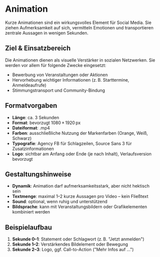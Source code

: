 # Animation

Kurze Animationen sind ein wirkungsvolles Element für Social Media. Sie ziehen Aufmerksamkeit auf sich, vermitteln Emotionen und transportieren zentrale Aussagen in wenigen Sekunden.

## Ziel & Einsatzbereich

Die Animationen dienen als visuelle Verstärker in sozialen Netzwerken. Sie werden vor allem für folgende Zwecke eingesetzt:

- Bewerbung von Veranstaltungen oder Aktionen
- Hervorhebung wichtiger Informationen (z. B. Starttermine, Anmeldeaufrufe)
- Stimmungstransport und Community-Bindung

## Formatvorgaben

- **Länge**: ca. 3 Sekunden
- **Format**: bevorzugt 1080 × 1920 px
- **Dateiformat**: .mp4
- **Farben**: ausschließliche Nutzung der Markenfarben (Orange, Weiß, Schwarz)
- **Typografie**: Agency FB für Schlagzeilen, Source Sans 3 für Zusatzinformationen
- **Logo**: sichtbar am Anfang oder Ende (je nach Inhalt), Verlaufsversion bevorzugt

## Gestaltungshinweise

- **Dynamik**: Animation darf aufmerksamkeitsstark, aber nicht hektisch sein
- **Textmenge**: maximal 1–2 kurze Aussagen pro Video – kein Fließtext
- **Sound**: optional, wenn ruhig und unterstützend
- **Bildsprache**: kann mit Veranstaltungsbildern oder Grafikelementen kombiniert werden

## Beispielaufbau

1. **Sekunde 0–1**: Statement oder Schlagwort (z. B. "Jetzt anmelden")
2. **Sekunde 1–2**: Verstärkendes Bildelement oder Bewegung
3. **Sekunde 2–3**: Logo, ggf. Call-to-Action ("Mehr Infos auf …")